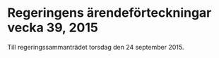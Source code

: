 # Regeringens ärendeförteckningar vecka 39, 2015

Till regeringssammanträdet torsdag den 24 september 2015\.
